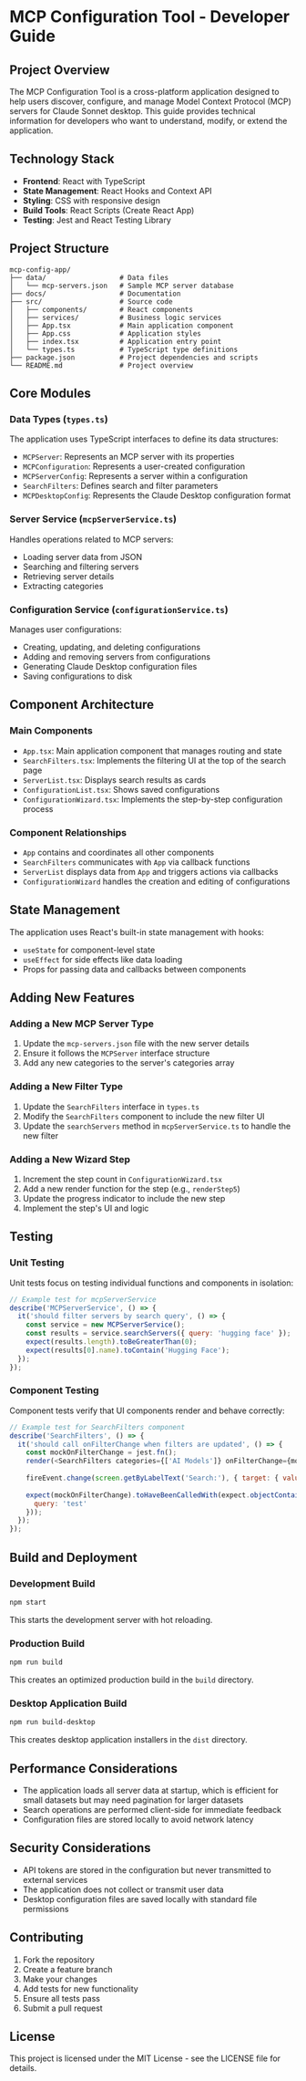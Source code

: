 # MCP Configuration Tool - Developer Guide

## Project Overview

The MCP Configuration Tool is a cross-platform application designed to help users discover, configure, and manage Model Context Protocol (MCP) servers for Claude Sonnet desktop. This guide provides technical information for developers who want to understand, modify, or extend the application.

## Technology Stack

- **Frontend**: React with TypeScript
- **State Management**: React Hooks and Context API
- **Styling**: CSS with responsive design
- **Build Tools**: React Scripts (Create React App)
- **Testing**: Jest and React Testing Library

## Project Structure

```
mcp-config-app/
├── data/                  # Data files
│   └── mcp-servers.json   # Sample MCP server database
├── docs/                  # Documentation
├── src/                   # Source code
│   ├── components/        # React components
│   ├── services/          # Business logic services
│   ├── App.tsx            # Main application component
│   ├── App.css            # Application styles
│   ├── index.tsx          # Application entry point
│   └── types.ts           # TypeScript type definitions
├── package.json           # Project dependencies and scripts
└── README.md              # Project overview
```

## Core Modules

### Data Types (`types.ts`)

The application uses TypeScript interfaces to define its data structures:

- `MCPServer`: Represents an MCP server with its properties
- `MCPConfiguration`: Represents a user-created configuration
- `MCPServerConfig`: Represents a server within a configuration
- `SearchFilters`: Defines search and filter parameters
- `MCPDesktopConfig`: Represents the Claude Desktop configuration format

### Server Service (`mcpServerService.ts`)

Handles operations related to MCP servers:

- Loading server data from JSON
- Searching and filtering servers
- Retrieving server details
- Extracting categories

### Configuration Service (`configurationService.ts`)

Manages user configurations:

- Creating, updating, and deleting configurations
- Adding and removing servers from configurations
- Generating Claude Desktop configuration files
- Saving configurations to disk

## Component Architecture

### Main Components

- `App.tsx`: Main application component that manages routing and state
- `SearchFilters.tsx`: Implements the filtering UI at the top of the search page
- `ServerList.tsx`: Displays search results as cards
- `ConfigurationList.tsx`: Shows saved configurations
- `ConfigurationWizard.tsx`: Implements the step-by-step configuration process

### Component Relationships

- `App` contains and coordinates all other components
- `SearchFilters` communicates with `App` via callback functions
- `ServerList` displays data from `App` and triggers actions via callbacks
- `ConfigurationWizard` handles the creation and editing of configurations

## State Management

The application uses React's built-in state management with hooks:

- `useState` for component-level state
- `useEffect` for side effects like data loading
- Props for passing data and callbacks between components

## Adding New Features

### Adding a New MCP Server Type

1. Update the `mcp-servers.json` file with the new server details
2. Ensure it follows the `MCPServer` interface structure
3. Add any new categories to the server's categories array

### Adding a New Filter Type

1. Update the `SearchFilters` interface in `types.ts`
2. Modify the `SearchFilters` component to include the new filter UI
3. Update the `searchServers` method in `mcpServerService.ts` to handle the new filter

### Adding a New Wizard Step

1. Increment the step count in `ConfigurationWizard.tsx`
2. Add a new render function for the step (e.g., `renderStep5`)
3. Update the progress indicator to include the new step
4. Implement the step's UI and logic

## Testing

### Unit Testing

Unit tests focus on testing individual functions and components in isolation:

```javascript
// Example test for mcpServerService
describe('MCPServerService', () => {
  it('should filter servers by search query', () => {
    const service = new MCPServerService();
    const results = service.searchServers({ query: 'hugging face' });
    expect(results.length).toBeGreaterThan(0);
    expect(results[0].name).toContain('Hugging Face');
  });
});
```

### Component Testing

Component tests verify that UI components render and behave correctly:

```javascript
// Example test for SearchFilters component
describe('SearchFilters', () => {
  it('should call onFilterChange when filters are updated', () => {
    const mockOnFilterChange = jest.fn();
    render(<SearchFilters categories={['AI Models']} onFilterChange={mockOnFilterChange} />);
    
    fireEvent.change(screen.getByLabelText('Search:'), { target: { value: 'test' } });
    
    expect(mockOnFilterChange).toHaveBeenCalledWith(expect.objectContaining({
      query: 'test'
    }));
  });
});
```

## Build and Deployment

### Development Build

```bash
npm start
```

This starts the development server with hot reloading.

### Production Build

```bash
npm run build
```

This creates an optimized production build in the `build` directory.

### Desktop Application Build

```bash
npm run build-desktop
```

This creates desktop application installers in the `dist` directory.

## Performance Considerations

- The application loads all server data at startup, which is efficient for small datasets but may need pagination for larger datasets
- Search operations are performed client-side for immediate feedback
- Configuration files are stored locally to avoid network latency

## Security Considerations

- API tokens are stored in the configuration but never transmitted to external services
- The application does not collect or transmit user data
- Desktop configuration files are saved locally with standard file permissions

## Contributing

1. Fork the repository
2. Create a feature branch
3. Make your changes
4. Add tests for new functionality
5. Ensure all tests pass
6. Submit a pull request

## License

This project is licensed under the MIT License - see the LICENSE file for details.
